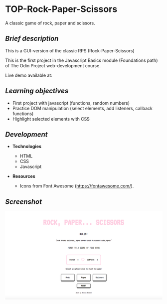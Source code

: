 # TOP-Rock-Paper-Scissors

A classic game of rock, paper and scissors.

## **_Brief description_**

This is a GUI-version of the classic RPS (Rock-Paper-Scissors)

This is the first project in the Javascript Basics module (Foundations path) of The Odin Project web-development course.

Live demo available at:

## **_Learning objectives_**

- First project with javascript (functions, random numbers)
- Practice DOM manipulation (select elements, add listeners, callback functions)
- Highlight selected elements with CSS

## **_Development_**

- **Technologies**

  - HTML
  - CSS
  - Javascript

- **Resources**
  - Icons from Font Awesome (https://fontawesome.com/).

## **_Screenshot_**

![TOP_RPS_Screenshot](/images/rps_screenshot.jpg)
